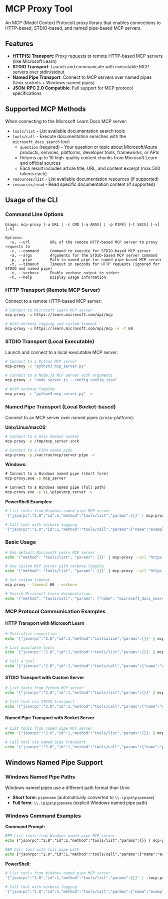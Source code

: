 # MCP Proxy Tool

An MCP (Model Context Protocol) proxy library that enables connections to HTTP-based, STDIO-based, and named pipe-based MCP servers.

## Features

- **HTTP(S) Transport**: Proxy requests to remote HTTP-based MCP servers (like Microsoft Learn)
- **STDIO Transport**: Launch and communicate with executable MCP servers over stdin/stdout
- **Named Pipe Transport**: Connect to MCP servers over named pipes (Unix sockets + Windows named pipes)
- **JSON-RPC 2.0 Compatible**: Full support for MCP protocol specifications

## Supported MCP Methods

When connecting to the Microsoft Learn Docs MCP server:

- `tools/list` - List available documentation search tools
- `tools/call` - Execute documentation searches with the `microsoft_docs_search` tool:
  - `question` (required) - Your question or topic about Microsoft/Azure products, services, platforms, developer tools, frameworks, or APIs
  - Returns up to 10 high-quality content chunks from Microsoft Learn and official sources
  - Each result includes article title, URL, and content excerpt (max 500 tokens each)
- `resources/list` - List available documentation resources (if supported)
- `resources/read` - Read specific documentation content (if supported)

## Usage of the CLI

### Command Line Options

```
Usage: mcp-proxy [-u URL | -c CMD [-a ARGS] | -p PIPE] [-t SECS] [-v] [-h]

Options:
  -u, --url         URL of the remote HTTP-based MCP server to proxy requests to
  -c, --command     Command to execute for STDIO-based MCP server
  -a, --args        Arguments for the STDIO-based MCP server command
  -p, --pipe        Path to named pipe for named pipe-based MCP server
  -t, --timeout     Timeout in seconds for HTTP requests (ignored for STDIO and named pipe)
  -v, --verbose     Enable verbose output to stderr
  -h, --help        Display usage information
```

### HTTP Transport (Remote MCP Server)

Connect to a remote HTTP-based MCP server:

```bash
# Connect to Microsoft Learn MCP server
mcp-proxy -u https://learn.microsoft.com/api/mcp

# With verbose logging and custom timeout
mcp-proxy -u https://learn.microsoft.com/api/mcp -v -t 60
```

### STDIO Transport (Local Executable)

Launch and connect to a local executable MCP server:

```bash
# Connect to a Python MCP server
mcp-proxy -c "python3 mcp_server.py"

# Connect to a Node.js MCP server with arguments
mcp-proxy -c "node server.js --config config.json"

# With verbose logging
mcp-proxy -c "python3 mcp_server.py" -v
```

### Named Pipe Transport (Local Socket-based)

Connect to an MCP server over named pipes (cross-platform):

**Unix/Linux/macOS:**
```bash
# Connect to a Unix domain socket
mcp-proxy -p /tmp/mcp_server.sock

# Connect to a FIFO named pipe
mcp-proxy -p /var/run/mcp/server.pipe -v
```

**Windows:**
```cmd
# Connect to a Windows named pipe (short form)
mcp-proxy.exe -p mcp_server

# Connect to a Windows named pipe (full path)
mcp-proxy.exe -p \\.\pipe\mcp_server -v
```

**PowerShell Examples:**
```powershell
# List tools from Windows named pipe MCP server
'{"jsonrpc":"2.0","id":1,"method":"tools/list","params":{}}' | mcp-proxy.exe -p mcp_server

# Call tool with verbose logging
'{"jsonrpc":"2.0","id":1,"method":"tools/call","params":{"name":"example","arguments":{"text":"Hello Windows!"}}}' | mcp-proxy.exe -p \\.\pipe\mcp_server -v
```

### Basic Usage

```bash
# Use default Microsoft Learn MCP server
echo '{"method": "tools/list", "params": {}}' | mcp-proxy --url "https://learn.microsoft.com/api/mcp"

# Use custom MCP server with verbose logging
echo '{"method": "tools/list", "params": {}}' | mcp-proxy --url "https://your-server.com/mcp" --verbose

# Set custom timeout
mcp-proxy --timeout 60 --verbose

# Search Microsoft Learn documentation
echo '{"method": "tools/call", "params": {"name": "microsoft_docs_search", "arguments": {"question": "Azure Functions"}}}' | mcp-proxy
```

### MCP Protocol Communication Examples

#### HTTP Transport with Microsoft Learn
```bash
# Initialize connection
echo '{"jsonrpc":"2.0","id":1,"method":"initialize","params":{}}' | mcp-proxy -u https://learn.microsoft.com/api/mcp

# List available tools
echo '{"jsonrpc":"2.0","id":1,"method":"tools/list","params":{}}' | mcp-proxy -u https://learn.microsoft.com/api/mcp

# Call a tool
echo '{"jsonrpc":"2.0","id":1,"method":"tools/call","params":{"name":"microsoft_docs_search","arguments":{"question":"How to use Azure Functions?"}}}' | mcp-proxy -u https://learn.microsoft.com/api/mcp
```

#### STDIO Transport with Custom Server
```bash
# List tools from Python MCP server
echo '{"jsonrpc":"2.0","id":1,"method":"tools/list","params":{}}' | mcp-proxy -c "python3 echo_server.py"

# Call tool via STDIO transport
echo '{"jsonrpc":"2.0","id":1,"method":"tools/call","params":{"name":"echo","arguments":{"text":"Hello STDIO!"}}}' | mcp-proxy -c "python3 echo_server.py"
```

#### Named Pipe Transport with Socket Server
```bash
# List tools from named pipe MCP server
echo '{"jsonrpc":"2.0","id":1,"method":"tools/list","params":{}}' | mcp-proxy -p /tmp/mcp_server.sock

# Call tool via named pipe transport
echo '{"jsonrpc":"2.0","id":1,"method":"tools/call","params":{"name":"pipe_echo","arguments":{"message":"Hello Named Pipe!"}}}' | mcp-proxy -p /tmp/mcp_server.sock -v
```

## Windows Named Pipe Support

### Windows Named Pipe Paths

Windows named pipes use a different path format than Unix:

- **Short form**: `pipename` (automatically converted to `\\.\pipe\pipename`)
- **Full form**: `\\.\pipe\pipename` (explicit Windows named pipe path)

### Windows Command Examples

**Command Prompt:**
```cmd
REM List tools from Windows named pipe MCP server
echo {"jsonrpc":"2.0","id":1,"method":"tools/list","params":{}} | mcp-proxy.exe -p mcp_server

REM Call tool with full pipe path
echo {"jsonrpc":"2.0","id":1,"method":"tools/call","params":{"name":"example","arguments":{"text":"Hello Windows!"}}} | mcp-proxy.exe -p \\.\pipe\mcp_server -v
```

**PowerShell:**
```powershell
# List tools from Windows named pipe MCP server
'{"jsonrpc":"2.0","id":1,"method":"tools/list","params":{}}' | .\mcp-proxy.exe -p mcp_server

# Call tool with verbose logging
'{"jsonrpc":"2.0","id":1,"method":"tools/call","params":{"name":"example","arguments":{"text":"Hello Windows!"}}}' | mcp-proxy.exe -p \\.\pipe\mcp_server -v
```
